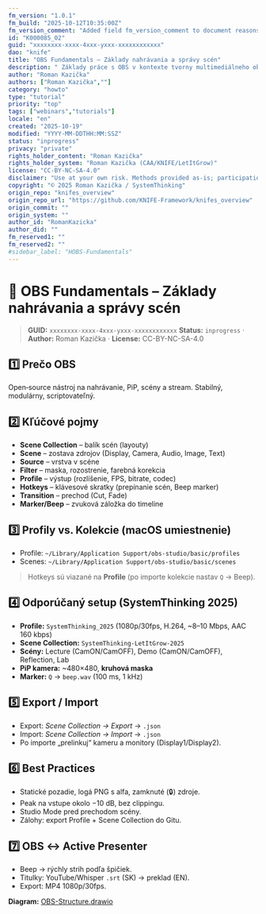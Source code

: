 ```yaml
---
fm_version: "1.0.1"
fm_build: "2025-10-12T10:35:00Z"
fm_version_comment: "Added field fm_version_comment to document reasons for FM updates"
id: "K000085_02"
guid: "xxxxxxxx-xxxx-4xxx-yxxx-xxxxxxxxxxxx"
dao: "knife"
title: "OBS Fundamentals – Základy nahrávania a správy scén"
description: " Základy práce s OBS v kontexte tvorny multimediálneho obsahu"
author: "Roman Kazička"
authors: ["Roman Kazička",""]
category: "howto"
type: "tutorial"
priority: "top"
tags: ["webinars","tutorials"]
locale: "en"
created: "2025-10-19"
modified: "YYYY-MM-DDTHH:MM:SSZ"
status: "inprogress"
privacy: "private"
rights_holder_content: "Roman Kazička"
rights_holder_system: "Roman Kazička (CAA/KNIFE/LetItGrow)"
license: "CC-BY-NC-SA-4.0"
disclaimer: "Use at your own risk. Methods provided as-is; participation is voluntary and context-aware."
copyright: "© 2025 Roman Kazička / SystemThinking"
origin_repo: "knifes_overview"
origin_repo_url: "https://github.com/KNIFE-Framework/knifes_overview"
origin_commit: ""
origin_system: ""
author_id: "RomanKazicka"
author_did: ""
fm_reserved1: ""
fm_reserved2: ""
#sidebar_label: "HOBS-Fundamentals"
---
```

# 🎥 OBS Fundamentals – Základy nahrávania a správy scén

<!-- fm-visible: start -->
> **GUID:** `xxxxxxxx-xxxx-4xxx-yxxx-xxxxxxxxxxxx`
> **Status:** `inprogress` · **Author:** Roman Kazička · **License:** CC-BY-NC-SA-4.0
<!-- fm-visible: end -->

## 1️⃣ Prečo OBS
Open‑source nástroj na nahrávanie, PiP, scény a stream. Stabilný, modulárny, scriptovateľný.

## 2️⃣ Kľúčové pojmy
- **Scene Collection** – balík scén (layouty)
- **Scene** – zostava zdrojov (Display, Camera, Audio, Image, Text)
- **Source** – vrstva v scéne
- **Filter** – maska, rozostrenie, farebná korekcia
- **Profile** – výstup (rozlíšenie, FPS, bitrate, codec)
- **Hotkeys** – klávesové skratky (prepínanie scén, Beep marker)
- **Transition** – prechod (Cut, Fade)
- **Marker/Beep** – zvuková záložka do timeline

## 3️⃣ Profily vs. Kolekcie (macOS umiestnenie)
- Profile: `~/Library/Application Support/obs-studio/basic/profiles`
- Scenes:  `~/Library/Application Support/obs-studio/basic/scenes`
> Hotkeys sú viazané na **Profile** (po importe kolekcie nastav `Q` → Beep).

## 4️⃣ Odporúčaný setup (SystemThinking 2025)
- **Profile:** `SystemThinking_2025` (1080p/30fps, H.264, ~8–10 Mbps, AAC 160 kbps)
- **Scene Collection:** `SystemThinking-LetItGrow-2025`
- **Scény:** Lecture (CamON/CamOFF), Demo (CamON/CamOFF), Reflection, Lab
- **PiP kamera:** ~480×480, **kruhová maska**
- **Marker:** `Q` → `beep.wav` (100 ms, 1 kHz)

## 5️⃣ Export / Import
- Export: *Scene Collection → Export* → `.json`
- Import: *Scene Collection → Import* → `.json`
- Po importe „prelinkuj“ kameru a monitory (Display1/Display2).

## 6️⃣ Best Practices
- Statické pozadie, logá PNG s alfa, zamknuté (🔒) zdroje.
- Peak na vstupe okolo −10 dB, bez clippingu.
- Studio Mode pred prechodom scény.
- Zálohy: export Profile + Scene Collection do Gitu.

## 7️⃣ OBS ↔ Active Presenter
- Beep → rýchly strih podľa špičiek.
- Titulky: YouTube/Whisper `.srt` (SK) → preklad (EN).
- Export: MP4 1080p/30fps.

**Diagram:** [OBS-Structure.drawio](./OBS-Structure.drawio)
